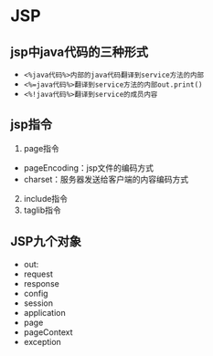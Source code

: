 # JSP

## jsp中java代码的三种形式
* ```<%java代码%>内部的java代码翻译到service方法的内部```
* ```<%=java代码%>翻译到service方法的内部out.print()```
* ```<%!java代码%>翻译到service的成员内容```

## jsp指令
1. page指令
* pageEncoding：jsp文件的编码方式
* charset：服务器发送给客户端的内容编码方式
2. include指令
3. taglib指令

## JSP九个对象
* out:
* request
* response
* config
* session
* application
* page
* pageContext
* exception
